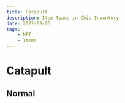 ```yaml
---
title: Catapult
description: Item Types in Chia Inventory
date: 2022-08-05
tags:
    - NFT
    - Items
---
```


# Catapult
## Normal


